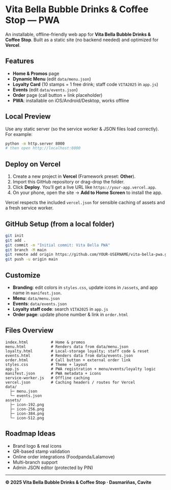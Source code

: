 # Vita Bella Bubble Drinks & Coffee Stop — PWA

An installable, offline-friendly web app for **Vita Bella Bubble Drinks & Coffee Stop**.
Built as a static site (no backend needed) and optimized for **Vercel**.

## Features
- **Home & Promos** page
- **Dynamic Menu** (edit `data/menu.json`)
- **Loyalty Card** (10 stamps = 1 free drink; staff code `VITA2025` in `app.js`)
- **Events** (edit `data/events.json`)
- **Order** page (call button + link placeholder)
- **PWA**: installable on iOS/Android/Desktop, works offline

## Local Preview
Use any static server (so the service worker & JSON files load correctly). For example:

```bash
python -m http.server 8000
# then open http://localhost:8000
```

## Deploy on Vercel
1. Create a new project in **Vercel** (Framework preset: **Other**).
2. Import this GitHub repository or drag-drop the folder.
3. Click **Deploy**. You’ll get a live URL like `https://your-app.vercel.app`.
4. On your phone, open the site → **Add to Home Screen** to install the app.

Vercel respects the included `vercel.json` for sensible caching of assets and a fresh service worker.

## GitHub Setup (from a local folder)
```bash
git init
git add .
git commit -m "Initial commit: Vita Bella PWA"
git branch -M main
git remote add origin https://github.com/YOUR-USERNAME/vita-bella-pwa.git
git push -u origin main
```

## Customize
- **Branding**: edit colors in `styles.css`, update icons in `/assets`, and app name in `manifest.json`.
- **Menu**: `data/menu.json`
- **Events**: `data/events.json`
- **Loyalty staff code**: search `VITA2025` in `app.js`
- **Order page**: update phone number & link in `order.html`

## Files Overview
```
index.html          # Home & promos
menu.html           # Renders data from data/menu.json
loyalty.html        # Local-storage loyalty; staff code & reset
events.html         # Renders data from data/events.json
order.html          # Call button + external order link
styles.css          # Theme + layout
app.js              # PWA registration + menu/events/loyalty logic
manifest.json       # PWA metadata + icons
service-worker.js   # Offline caching
vercel.json         # Caching headers / routes for Vercel
data/
  ├─ menu.json
  └─ events.json
assets/
  ├─ icon-192.png
  ├─ icon-256.png
  ├─ icon-384.png
  └─ icon-512.png
```

## Roadmap Ideas
- Brand logo & real icons
- QR-based stamp validation
- Online order integrations (Foodpanda/Lalamove)
- Multi-branch support
- Admin JSON editor (protected by PIN)

---

**© 2025 Vita Bella Bubble Drinks & Coffee Stop · Dasmariñas, Cavite**
